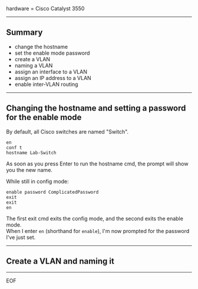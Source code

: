 hardware = Cisco Catalyst 3550  

---

## Summary

- change the hostname
- set the enable mode password
- create a VLAN
- naming a VLAN
- assign an interface to a VLAN
- assign an IP address to a VLAN
- enable inter-VLAN routing

---

## Changing the hostname and setting a password for the enable mode

By default, all Cisco switches are named "Switch".
```
en
conf t
hostname Lab-Switch
```
As soon as you press Enter to run the hostname cmd, the prompt will show you the new name.  

While still in config mode:
```
enable password ComplicatedPassword
exit
exit
en
```
The first exit cmd exits the config mode, and the second exits the enable mode.  
When I enter `en` (shorthand for `enable`), I'm now prompted for the password I've just set.  

---

## Create a VLAN and naming it



---
EOF
